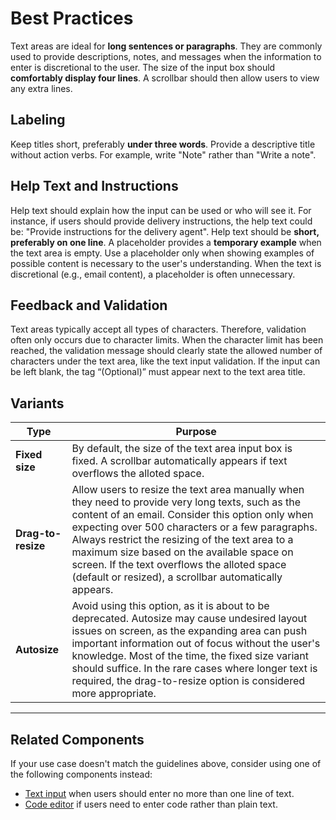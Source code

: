 # Best Practices

Text areas are ideal for **long sentences or paragraphs**.
They are commonly used to provide descriptions, notes, and messages when the information to enter is discretional to the user.
The size of the input box should **comfortably display four lines**. A scrollbar should then allow users to view any extra lines.

## Labeling

Keep titles short, preferably **under three words**.
Provide a descriptive title without action verbs. For example, write "Note" rather than "Write a note".

## Help Text and Instructions

Help text should explain how the input can be used or who will see it. For instance, if users should provide delivery instructions, the help text could be: "Provide instructions for the delivery agent". Help text should be **short, preferably on one line**.
A placeholder provides a **temporary example** when the text area is empty. Use a placeholder only when showing examples of possible content is necessary to the user's understanding. When the text is discretional (e.g., email content), a placeholder is often unnecessary.

## Feedback and Validation

Text areas typically accept all types of characters. Therefore, validation often only occurs due to character limits.
When the character limit has been reached, the validation message should clearly state the allowed number of characters under the text area, like the text input validation.
If the input can be left blank, the tag “(Optional)” must appear next to the text area title.

## Variants

| **Type**      | **Purpose** |
| --------- | --------- |
| **Fixed size** | By default, the size of the text area input box is fixed. A scrollbar automatically appears if text overflows the alloted space. |
| **Drag-to-resize** | Allow users to resize the text area manually when they need to provide very long texts, such as the content of an email. Consider this option only when expecting over 500 characters or a few paragraphs. Always restrict the resizing of the text area to a maximum size based on the available space on screen. If the text overflows the alloted space (default or resized), a scrollbar automatically appears. |
| **Autosize** | Avoid using this option, as it is about to be deprecated. Autosize may cause undesired layout issues on screen, as the expanding area can push important information out of focus without the user's knowledge. Most of the time, the fixed size variant should suffice. In the rare cases where longer text is required, the drag-to-resize option is considered more appropriate. |

---

## Related Components

If your use case doesn't match the guidelines above, consider using one of the following components instead:

-   [Text input](#/form/TextInput) when users should enter no more than one line of text.
-   [Code editor](#/form/CodeEditor) if users need to enter code rather than plain text.
